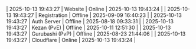 | 2025-10-13 19:43:27 | Website | Online | 2025-10-13 19:43:24 |
| 2025-10-13 19:43:27 | Registration | Offline | 2025-09-09 16:40:23 |
| 2025-10-13 19:43:27 | Auth Server | Offline | 2025-08-18 09:33:31 |
| 2025-10-13 19:43:27 | Kezan (PvE) | Offline | 2025-10-11 12:51:30 |
| 2025-10-13 19:43:27 | Gurubashi (PvP) | Offline | 2025-08-23 21:44:06 |
| 2025-10-13 19:43:27 | Cloudflare | Online | 2025-10-13 19:43:24 |
